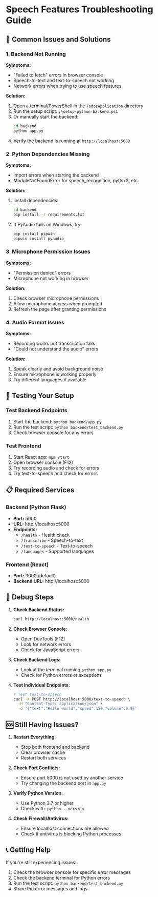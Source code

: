 # Speech Features Troubleshooting Guide

## 🚨 Common Issues and Solutions

### 1. Backend Not Running
**Symptoms:** 
- "Failed to fetch" errors in browser console
- Speech-to-text and text-to-speech not working
- Network errors when trying to use speech features

**Solution:**
1. Open a terminal/PowerShell in the `TodosApplication` directory
2. Run the setup script: `.\setup-python-backend.ps1`
3. Or manually start the backend:
   ```bash
   cd backend
   python app.py
   ```
4. Verify the backend is running at `http://localhost:5000`

### 2. Python Dependencies Missing
**Symptoms:**
- Import errors when starting the backend
- ModuleNotFoundError for speech_recognition, pyttsx3, etc.

**Solution:**
1. Install dependencies:
   ```bash
   cd backend
   pip install -r requirements.txt
   ```
2. If PyAudio fails on Windows, try:
   ```bash
   pip install pipwin
   pipwin install pyaudio
   ```

### 3. Microphone Permission Issues
**Symptoms:**
- "Permission denied" errors
- Microphone not working in browser

**Solution:**
1. Check browser microphone permissions
2. Allow microphone access when prompted
3. Refresh the page after granting permissions

### 4. Audio Format Issues
**Symptoms:**
- Recording works but transcription fails
- "Could not understand the audio" errors

**Solution:**
1. Speak clearly and avoid background noise
2. Ensure microphone is working properly
3. Try different languages if available

## 🔧 Testing Your Setup

### Test Backend Endpoints
1. Start the backend: `python backend/app.py`
2. Run the test script: `python backend/test_backend.py`
3. Check browser console for any errors

### Test Frontend
1. Start React app: `npm start`
2. Open browser console (F12)
3. Try recording audio and check for errors
4. Try text-to-speech and check for errors

## 📋 Required Services

### Backend (Python Flask)
- **Port:** 5000
- **URL:** http://localhost:5000
- **Endpoints:**
  - `/health` - Health check
  - `/transcribe` - Speech-to-text
  - `/text-to-speech` - Text-to-speech
  - `/languages` - Supported languages

### Frontend (React)
- **Port:** 3000 (default)
- **Backend URL:** http://localhost:5000

## 🐛 Debug Steps

1. **Check Backend Status:**
   ```bash
   curl http://localhost:5000/health
   ```

2. **Check Browser Console:**
   - Open DevTools (F12)
   - Look for network errors
   - Check for JavaScript errors

3. **Check Backend Logs:**
   - Look at the terminal running `python app.py`
   - Check for Python errors or exceptions

4. **Test Individual Endpoints:**
   ```bash
   # Test text-to-speech
   curl -X POST http://localhost:5000/text-to-speech \
     -H "Content-Type: application/json" \
     -d '{"text":"Hello world","speed":150,"volume":0.9}'
   ```

## 🆘 Still Having Issues?

1. **Restart Everything:**
   - Stop both frontend and backend
   - Clear browser cache
   - Restart both services

2. **Check Port Conflicts:**
   - Ensure port 5000 is not used by another service
   - Try changing the backend port in `app.py`

3. **Verify Python Version:**
   - Use Python 3.7 or higher
   - Check with: `python --version`

4. **Check Firewall/Antivirus:**
   - Ensure localhost connections are allowed
   - Check if antivirus is blocking Python processes

## 📞 Getting Help

If you're still experiencing issues:
1. Check the browser console for specific error messages
2. Check the backend terminal for Python errors
3. Run the test script: `python backend/test_backend.py`
4. Share the error messages and logs




